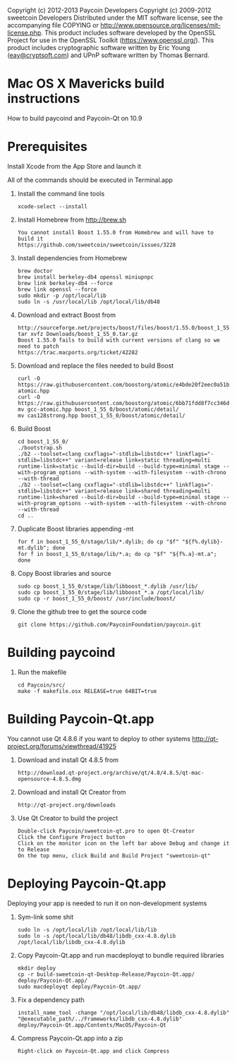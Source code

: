 Copyright (c) 2012-2013 Paycoin Developers
Copyright (c) 2009-2012 sweetcoin Developers
Distributed under the MIT software license, see the accompanying file
COPYING or http://www.opensource.org/licenses/mit-license.php. This
product includes software developed by the OpenSSL Project for use in the
OpenSSL Toolkit (https://www.openssl.org/). This product includes cryptographic
software written by Eric Young (eay@cryptsoft.com) and UPnP software written by
Thomas Bernard.


Mac OS X Mavericks build instructions
=====================================
How to build paycoind and Paycoin-Qt on 10.9


Prerequisites
=============
Install Xcode from the App Store and launch it

All of the commands should be executed in Terminal.app

1.  Install the command line tools

		xcode-select --install

2.  Install Homebrew from http://brew.sh

		You cannot install Boost 1.55.0 from Homebrew and will have to build it
		https://github.com/sweetcoin/sweetcoin/issues/3228

3.  Install dependencies from Homebrew

		brew doctor
		brew install berkeley-db4 openssl miniupnpc
		brew link berkeley-db4 --force
		brew link openssl --force
		sudo mkdir -p /opt/local/lib
		sudo ln -s /usr/local/lib /opt/local/lib/db48

4.  Download and extract Boost from

		http://sourceforge.net/projects/boost/files/boost/1.55.0/boost_1_55_0.tar.gz/
		tar xvfz Downloads/boost_1_55_0.tar.gz
		Boost 1.55.0 fails to build with current versions of clang so we need to patch
		https://trac.macports.org/ticket/42282

5.  Download and replace the files needed to build Boost

		curl -O https://raw.githubusercontent.com/boostorg/atomic/e4bde20f2eec0a51be14533871d2123bd2ab9cf3/include/boost/atomic/detail/gcc-atomic.hpp
		curl -O https://raw.githubusercontent.com/boostorg/atomic/6bb71fdd8f7cc346d90fb14beb38b7297fc1ffd9/include/boost/atomic/detail/cas128strong.hpp
		mv gcc-atomic.hpp boost_1_55_0/boost/atomic/detail/
		mv cas128strong.hpp boost_1_55_0/boost/atomic/detail/

6.  Build Boost

		cd boost_1_55_0/
		./bootstrap.sh
		./b2 --toolset=clang cxxflags="-stdlib=libstdc++" linkflags="-stdlib=libstdc++" variant=release link=static threading=multi runtime-link=static --build-dir=build --build-type=minimal stage --with-program_options --with-system --with-filesystem --with-chrono --with-thread
		./b2 --toolset=clang cxxflags="-stdlib=libstdc++" linkflags="-stdlib=libstdc++" variant=release link=shared threading=multi runtime-link=shared --build-dir=build --build-type=minimal stage --with-program_options --with-system --with-filesystem --with-chrono --with-thread
		cd ..

7.  Duplicate Boost libraries appending -mt

		for f in boost_1_55_0/stage/lib/*.dylib; do cp "$f" "${f%.dylib}-mt.dylib"; done
		for f in boost_1_55_0/stage/lib/*.a; do cp "$f" "${f%.a}-mt.a"; done

8.  Copy Boost libraries and source

		sudo cp boost_1_55_0/stage/lib/libboost_*.dylib /usr/lib/
		sudo cp boost_1_55_0/stage/lib/libboost_*.a /opt/local/lib/
		sudo cp -r boost_1_55_0/boost/ /usr/include/boost/

9.  Clone the github tree to get the source code

		git clone https://github.com/PaycoinFoundation/paycoin.git


Building paycoind
=================

1.  Run the makefile

		cd Paycoin/src/
		make -f makefile.osx RELEASE=true 64BIT=true


Building Paycoin-Qt.app
=======================
You cannot use Qt 4.8.6 if you want to deploy to other systems
http://qt-project.org/forums/viewthread/41925

1.  Download and install Qt 4.8.5 from

		http://download.qt-project.org/archive/qt/4.8/4.8.5/qt-mac-opensource-4.8.5.dmg

2.  Download and install Qt Creator from 

		http://qt-project.org/downloads

3.  Use Qt Creator to build the project

		Double-click Paycoin/sweetcoin-qt.pro to open Qt-Creator
		Click the Configure Project button
		Click on the monitor icon on the left bar above Debug and change it to Release
		On the top menu, click Build and Build Project "sweetcoin-qt"


Deploying Paycoin-Qt.app
========================
Deploying your app is needed to run it on non-development systems

1.  Sym-link some shit

		sudo ln -s /opt/local/lib /opt/local/lib/lib
		sudo ln -s /opt/local/lib/db48/libdb_cxx-4.8.dylib /opt/local/lib/libdb_cxx-4.8.dylib

2.  Copy Paycoin-Qt.app and run macdeployqt to bundle required libraries

		mkdir deploy
		cp -r build-sweetcoin-qt-Desktop-Release/Paycoin-Qt.app/ deploy/Paycoin-Qt.app/
		sudo macdeployqt deploy/Paycoin-Qt.app/

3.  Fix a dependency path

		install_name_tool -change "/opt/local/lib/db48/libdb_cxx-4.8.dylib" "@executable_path/../Frameworks/libdb_cxx-4.8.dylib" deploy/Paycoin-Qt.app/Contents/MacOS/Paycoin-Qt

4.  Compress Paycoin-Qt.app into a zip

		Right-click on Paycoin-Qt.app and click Compress